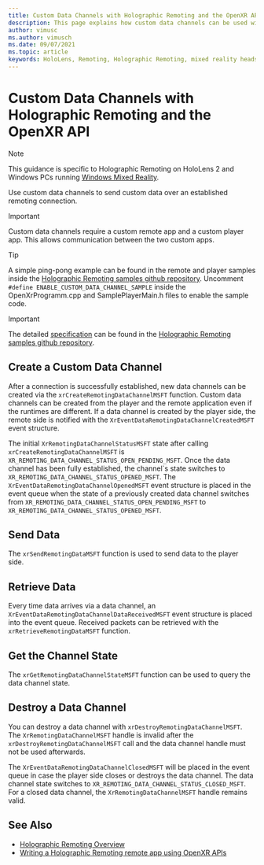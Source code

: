 ```yaml
---
title: Custom Data Channels with Holographic Remoting and the OpenXR API
description: This page explains how custom data channels can be used with the OpenXR API to send user data over the already-established Holographic Remoting connection.
author: vimusc
ms.author: vimusch
ms.date: 09/07/2021
ms.topic: article
keywords: HoloLens, Remoting, Holographic Remoting, mixed reality headset, windows mixed reality headset, virtual reality headset, data channels
---
```


# Custom Data Channels with Holographic Remoting and the OpenXR API

> [!NOTE]
> This guidance is specific to Holographic Remoting on HoloLens 2 and Windows PCs running [Windows Mixed Reality](../../discover/navigating-the-windows-mixed-reality-home.md).

Use custom data channels to send custom data over an established remoting connection.

> [!IMPORTANT]
> Custom data channels require a custom remote app and a custom player app. This allows communication between the two custom apps.

> [!TIP]
> A simple ping-pong example can be found in the remote and player samples inside the [Holographic Remoting samples github repository](https://github.com/microsoft/MixedReality-HolographicRemoting-Samples).
>Uncomment ```#define ENABLE_CUSTOM_DATA_CHANNEL_SAMPLE``` inside the OpenXrProgramm.cpp and SamplePlayerMain.h files to enable the sample code.

> [!IMPORTANT]
> The detailed [specification](https://htmlpreview.github.io/?https://github.com/microsoft/MixedReality-HolographicRemoting-Samples/blob/main/remote_openxr/specification.html) can be found in the [Holographic Remoting samples github repository](https://github.com/microsoft/MixedReality-HolographicRemoting-Samples).


## Create a Custom Data Channel

After a connection is successfully established, new data channels can be created via the ```xrCreateRemotingDataChannelMSFT``` function.
Custom data channels can be created from the player and the remote application even if the runtimes are different.
If a data channel is created by the player side, the remote side is notified with the ```XrEventDataRemotingDataChannelCreatedMSFT``` event structure.

The initial ```XrRemotingDataChannelStatusMSFT``` state after calling ```xrCreateRemotingDataChannelMSFT``` is ```XR_REMOTING_DATA_CHANNEL_STATUS_OPEN_PENDING_MSFT```.
Once the data channel has been fully established, the channel`s state switches to ```XR_REMOTING_DATA_CHANNEL_STATUS_OPENED_MSFT```.
The ```XrEventDataRemotingDataChannelOpenedMSFT``` event structure is placed in the event queue when the state of a previously created data channel switches from ```XR_REMOTING_DATA_CHANNEL_STATUS_OPEN_PENDING_MSFT``` to ```XR_REMOTING_DATA_CHANNEL_STATUS_OPENED_MSFT```.

## Send Data

The ```xrSendRemotingDataMSFT``` function is used to send data to the player side.

## Retrieve Data

Every time data arrives via a data channel, an ```XrEventDataRemotingDataChannelDataReceivedMSFT``` event structure is placed into the event queue.
Received packets can be retrieved with the ```xrRetrieveRemotingDataMSFT``` function.

## Get the Channel State

The ```xrGetRemotingDataChannelStateMSFT``` function can be used to query the data channel state.

## Destroy a Data Channel

You can destroy a data channel with ```xrDestroyRemotingDataChannelMSFT```.
The ```XrRemotingDataChannelMSFT``` handle is invalid after the ```xrDestroyRemotingDataChannelMSFT``` call and the data channel handle must not be used afterwards.

The ```XrEventDataRemotingDataChannelClosedMSFT``` will be placed in the event queue in case the player side closes or destroys the data channel.
The data channel state switches to ```XR_REMOTING_DATA_CHANNEL_STATUS_CLOSED_MSFT```.
For a closed data channel, the ```XrRemotingDataChannelMSFT``` handle remains valid.

## See Also
* [Holographic Remoting Overview](holographic-remoting-overview.md)
* [Writing a Holographic Remoting remote app using OpenXR APIs](../native/holographic-remoting-create-remote-openxr.md)
